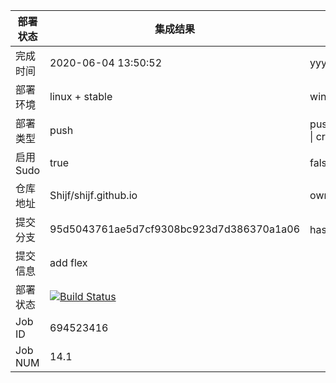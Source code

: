 


部署状态 | 集成结果 | 参考值
---|---|---
完成时间 | 2020-06-04 13:50:52 | yyyy-mm-dd hh:mm:ss
部署环境 | linux + stable | window \| linux + stable
部署类型 | push | push \| pull_request \| api \| cron
启用Sudo | true | false \| true
仓库地址 | Shijf/shijf.github.io | owner_name/repo_name
提交分支 | 95d5043761ae5d7cf9308bc923d7d386370a1a06 | hash 16位
提交信息 | add flex |
部署状态 | [![Build Status](https://travis-ci.org/Shijf/shijf.github.io.svg?branch=hexo)](https://travis-ci.org/Shijf/shijf.github.io)
Job ID   | 694523416 |
Job NUM  | 14.1 |
